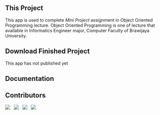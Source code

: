 ## This Project

This app is used to complete _Mini Project_ assignment in Object Oriented Programming lecture.
Object Oriented Programming is one of lecture that available in Informatics Engineer major, Computer Faculty of Brawijaya University.

## Download Finished Project

This app has not published yet

## Documentation


## Contributors

<p>
  <img src="https://images.weserv.nl/?url=avatars.githubusercontent.com/u/89689111?v=4=4&h=100&w=100&fit=cover&mask=circle&maxage=7d"/>
  &nbsp
  <img src="https://images.weserv.nl/?url=avatars.githubusercontent.com/u/96159381?v=4=4&h=100&w=100&fit=cover&mask=circle&maxage=7d"/>
  &nbsp
  <img src="https://images.weserv.nl/?url=avatars.githubusercontent.com/u/91382973?v=4=4&h=100&w=100&fit=cover&mask=circle&maxage=7d"/>
  &nbsp  
  <img src="https://images.weserv.nl/?url=avatars.githubusercontent.com/u/105336631?v=4=4&h=100&w=100&fit=cover&mask=circle&maxage=7d"/>
  &nbsp
</p>
